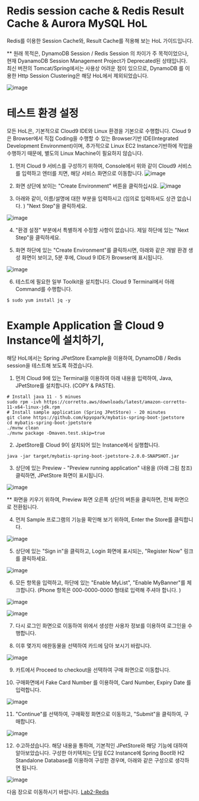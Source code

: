 
# Redis session cache & Redis Result Cache & Aurora MySQL HoL

Redis를 이용한 Session Cache와, Result Cache를 적용해 보는 HoL 가이드입니다. 

** 원래 목적은, DynamoDB Session / Redis Session 의 차이가 주 목적이었으나, 현재 DyanamoDB Session Management Project가 Deprecated된 상태입니다. 최신 버젼의 Tomcat/Spring에서는 사용상 어려운 점이 있으므로, DynamoDB 를 이용한 Http Session Clustering은 해당 HoL에서 제외되었습니다.

![image](https://user-images.githubusercontent.com/9047122/85213506-41e3b900-b39a-11ea-9936-7a8defb3934f.png)

# 테스트 환경 설정

 모든 HoL은, 기본적으로 Cloud9 IDE와 Linux 환경을 기본으로 수행합니다. Cloud 9 은 Browser에서 직접 Coding을 수행할 수 있는 Browser기반 IDE(Integrated Development Environment)이며, 추가적으로 Linux EC2 Instance기반하에 작업을 수행하기 때문에, 별도의 Linux Machine이 필요하지 않습니다. 
 
1. 먼저 Cloud 9 서비스를 구성하기 위하여, Console에서 위와 같이 Cloud9 서비스를 입력하고 엔터를 치면, 해당 서비스 화면으로 이동합니다. 
![image](https://user-images.githubusercontent.com/9047122/85213530-a7d04080-b39a-11ea-929e-e97b33dc2626.png)


2. 화면 상단에 보이는 "Create Environment" 버튼을 클릭하십시요. 
![image](https://user-images.githubusercontent.com/9047122/85213580-48266500-b39b-11ea-983c-144b2a67d1bd.png)

3. 아래와 같이, 이름/설명에 대한 부분을 입력하시고 (임의로 입력하셔도 상관 없습니다. ) "Next Step"을 클릭하세요.

![image](https://user-images.githubusercontent.com/9047122/85213598-8c196a00-b39b-11ea-8c40-f3547adf6d55.png)

4. "환경 설정" 부분에서 특별하게 수정할 사항이 없습니다. 제일 하단에 있는 "Next Step"을 클릭하세요. 

5. 화면 하단에 있는 "Create Environment"를 클릭하시면, 아래와 같은 개발 환경 생성 화면이 보이고, 5분 후에, Cloud 9 IDE가 Browser에 표시됩니다. 

![image](https://user-images.githubusercontent.com/9047122/85213643-fb8f5980-b39b-11ea-99d8-d7730f84b34d.png)

6. 테스트에 필요한 일부 Toolkit을 설치합니다. Cloud 9 Terminal에서 아래 Command를 수행합니다. 

```
$ sudo yum install jq -y
```


# Example Application 을 Cloud 9 Instance에 설치하기, 

해당 HoL에서는 Spring JPetStore Example을 이용하여, DynamoDB / Redis session을 테스트해 보도록 하겠습니다.

1. 먼저 Cloud 9에 있는 Terminal을 이용하여 아래 내용을 입력하여, Java, JPetStore를 설치합니다. (COPY & PASTE). 

```
# Install java 11 - 5 minues
sudo rpm -ivh https://corretto.aws/downloads/latest/amazon-corretto-11-x64-linux-jdk.rpm
# Install sample application (Spring JPetStore) - 20 minutes
git clone https://github.com/kpyopark/mybatis-spring-boot-jpetstore
cd mybatis-spring-boot-jpetstore
./mvnw clean 
./mvnw package -Dmaven.test.skip=true
```

2. JpetStore를 Cloud 9이 설치되어 있는 Instance에서 실행합니다. 

```
java -jar target/mybatis-spring-boot-jpetstore-2.0.0-SNAPSHOT.jar
```

3. 상단에 있는 Preview - "Preview running application" 내용을 (아래 그림 참조) 클릭하면, JPetStore 화면이 표시됩니다. 

![image](https://user-images.githubusercontent.com/9047122/85239960-30b9ab80-b471-11ea-9861-c65733b79b24.png)

** 화면을 키우기 위하여, Preview 화면 오른쪽 상단의 버튼을 클릭하면, 전체 화면으로 전환됩니다. 


4. 먼저 Sample 프로그램의 기능을 확인해 보기 위하여, Enter the Store를 클릭합니다. 

![image](https://user-images.githubusercontent.com/9047122/85240016-82facc80-b471-11ea-94d6-e6fedde009bf.png)

5. 상단에 있는 "Sign in"을 클릭하고, Login 화면에 표시되는, "Register Now" 링크를 클릭하세요. 

![image](https://user-images.githubusercontent.com/9047122/85240059-af164d80-b471-11ea-9693-506e3b53f6c5.png)

6. 모든 항목을 입력하고, 하단에 있는 "Enable MyList", "Enable MyBanner"를 체크합니다. 
  (Phone 항목은 000-0000-0000 형태로 입력해 주셔야 합니다. )

![image](https://user-images.githubusercontent.com/9047122/85240087-d10fd000-b471-11ea-92c2-619a0dc735d3.png)

![image](https://user-images.githubusercontent.com/9047122/85240134-f7357000-b471-11ea-8024-86f087c4571a.png)

7. 다시 로그인 화면으로 이동하여 위에서 생성한 사용자 정보를 이용하여 로그인을 수행합니다.

8. 이후 몇가지 애완동물을 선택하여 카드에 담아 보시기 바랍니다. 

![image](https://user-images.githubusercontent.com/9047122/85240276-935f7700-b472-11ea-978f-7a20b23bae6e.png)

9. 카트에서 Proceed to checkout을 선택하여 구매 화면으로 이동합니다. 

10. 구매화면에서 Fake Card Number 를 이용하여, Card Number, Expiry Date 를 입력합니다. 

![image](https://user-images.githubusercontent.com/9047122/85240386-f4874a80-b472-11ea-8885-fd8111fb514e.png)

11. "Continue"를 선택하여, 구매확정 화면으로 이동하고, "Submit"을 클릭하여, 구매합니다. 

![image](https://user-images.githubusercontent.com/9047122/85240438-27314300-b473-11ea-9d82-3471d2494d9a.png)

12. 수고하셨습니다. 해당 내용을 통하여, 기본적인 JPetStore와 해당 기능에 대하여 알아보았습니다. 구성한 아키텍처는 단일 EC2 Instance에 Spring Boot와 H2 Standalone Database를 이용하여 구성한 경우며, 아래와 같은 구성으로 생각하면 됩니다. 

![image](https://user-images.githubusercontent.com/9047122/85339790-d1ff3b00-b51f-11ea-9161-28a49d5a6d4b.png)


다음 장으로 이동하시기 바랍니다. [Lab2-Redis](Lab2-Redis.md)
